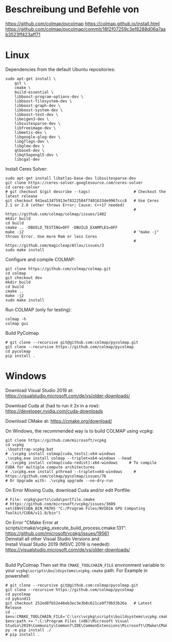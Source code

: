 # Beschreibung und Befehle von

https://github.com/colmap/pycolmap
https://colmap.github.io/install.html
https://github.com/colmap/pycolmap/commit/18f2f07259c3ef8288d06a7aab3523ff423aff71

# Linux

Dependencies from the default Ubuntu repositories:
```
sudo apt-get install \
    git \
    cmake \
    build-essential \
    libboost-program-options-dev \
    libboost-filesystem-dev \
    libboost-graph-dev \
    libboost-system-dev \
    libboost-test-dev \
    libeigen3-dev \
    libsuitesparse-dev \
    libfreeimage-dev \
    libmetis-dev \
    libgoogle-glog-dev \
    libgflags-dev \
    libglew-dev \
    qtbase5-dev \
    libqt5opengl5-dev \
    libcgal-dev
```

Install Ceres Solver:
```
sudo apt-get install libatlas-base-dev libsuitesparse-dev
git clone https://ceres-solver.googlesource.com/ceres-solver
cd ceres-solver
# git checkout $(git describe --tags)                   # Checkout the latest release
git checkout 941ea13475913ef8322584f7401633de9967ccc8   # Use Ceres 2.1 or 2.0 (other throws Error; Cause: C++17 needed)
                                                        # https://github.com/colmap/colmap/issues/1482
mkdir build
cd build
cmake .. -DBUILD_TESTING=OFF -DBUILD_EXAMPLES=OFF
make -j2                                                # "make -j" throws Error. Use more Ram or less Cores
                                                        # https://github.com/magicleap/Atlas/issues/3
sudo make install
```

Configure and compile COLMAP:
```
git clone https://github.com/colmap/colmap.git
cd colmap
git checkout dev
mkdir build
cd build
cmake ..
make -j2
sudo make install
```

Run COLMAP (only for testing):
```
colmap -h
colmap gui
```

Build PyColmap
```
# git clone --recursive git@github.com:colmap/pycolmap.git
git clone --recursive https://github.com/colmap/pycolmap
cd pycolmap
pip install .
```

# Windows

Download Visual Studio 2019 at:
https://visualstudio.microsoft.com/de/vs/older-downloads/

Download Cuda at (had to run it 2x in a row):
https://developer.nvidia.com/cuda-downloads

Download CMake at:
https://cmake.org/download/

On Windows, the recommended way is to build COLMAP using vcpkg:
```
git clone https://github.com/microsoft/vcpkg
cd vcpkg
.\bootstrap-vcpkg.bat
# .\vcpkg install colmap[cuda,tests]:x64-windows
.\vcpkg.exe install colmap --triplet=x64-windows --head
# .\vcpkg install colmap[cuda-redist]:x64-windows     # To compile CUDA for multiple compute architectures
# .\vcpkg.exe install pthread --triplet=x64-windows     # https://github.com/colmap/pycolmap/issues/76
# Or Upgrade with: .\vcpkg upgrade --no-dry-run
```

On Error Missing Cuda, download Cuda and/or edit Portfile:
```
# File: vcpkg\ports\cuda\portfile.cmake
# https://github.com/microsoft/vcpkg/issues/3609
set(ENV{CUDA_BIN_PATH} "C:/Program Files/NVIDIA GPU Computing Toolkit/CUDA/v11.8/bin")
```
On Error "CMake Error at scripts/cmake/vcpkg_execute_build_process.cmake:131":<br>
https://github.com/microsoft/vcpkg/issues/19561<br>
Deinstall all other Visual Studio Versions and<br>
Install Visual Studio 2019 (MSVC 2019 is needed): https://visualstudio.microsoft.com/de/vs/older-downloads/
<br><br>

Build PyColmap
Then set the `CMAKE_TOOLCHAIN_FILE` environment variable to your `vcpkg\scripts\buildsystems\vcpkg.cmake` path. For Example in powershell:
```
# git clone --recursive git@github.com:colmap/pycolmap.git
git clone --recursive https://github.com/colmap/pycolmap
cd pycolmap
cd pybind11
git checkout 252ed8fb52e46eb3ec3e3b8c621ca9f79b53b26a   # Latest Release
cd ..
$env:CMAKE_TOOLCHAIN_FILE='C:\src\vcpkg\scripts\buildsystems\vcpkg.cmake'
$env:path += ";C:\Program Files (x86)\Microsoft Visual Studio\2019\Community\Common7\IDE\CommonExtensions\Microsoft\CMake\CMake\bin"
py -m pip install ./
# pip install .
```